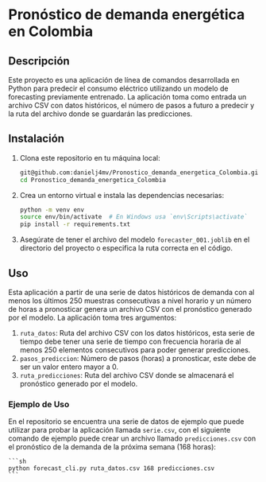 # Pronóstico de demanda energética en Colombia

## Descripción

Este proyecto es una aplicación de línea de comandos desarrollada en Python para predecir el consumo eléctrico utilizando un modelo de forecasting previamente entrenado. La aplicación toma como entrada un archivo CSV con datos históricos, el número de pasos a futuro a predecir y la ruta del archivo donde se guardarán las predicciones.

## Instalación

1. Clona este repositorio en tu máquina local:

    ```sh
    git@github.com:danielj4mv/Pronostico_demanda_energetica_Colombia.git
    cd Pronostico_demanda_energetica_Colombia
    ```

2. Crea un entorno virtual e instala las dependencias necesarias:

    ```sh
    python -m venv env
    source env/bin/activate  # En Windows usa `env\Scripts\activate`
    pip install -r requirements.txt
    ```

3. Asegúrate de tener el archivo del modelo `forecaster_001.joblib` en el directorio del proyecto o especifica la ruta correcta en el código.

## Uso
Esta aplicación a partir de una serie de datos históricos de demanda con al menos los últimos 250 muestras consecutivas a nivel horario y un número de horas a pronosticar genera un archivo CSV con el pronóstico generado por el modelo. La aplicación toma tres argumentos:

1. `ruta_datos`: Ruta del archivo CSV con los datos históricos, esta serie de tiempo debe tener una serie de tiempo con frecuencia horaria de al menos 250 elementos consecutivos para poder generar predicciones.
2. `pasos_prediccion`: Número de pasos (horas) a pronosticar, este debe de ser un valor entero mayor a 0.
3. `ruta_predicciones`: Ruta del archivo CSV donde se almacenará el pronóstico generado por el modelo.

### Ejemplo de Uso

En el repositorio se encuentra una serie de datos de ejemplo que puede utilizar para probar la aplicación llamada `serie.csv`, con el siguiente comando de ejemplo puede crear un archivo llamado `predicciones.csv`  con el pronóstico de la demanda de la próxima semana (168 horas):

    ```sh
    python forecast_cli.py ruta_datos.csv 168 predicciones.csv
    ```
